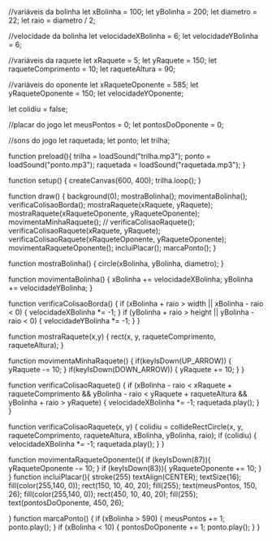 //variáveis da bolinha
let xBolinha = 100;
let yBolinha = 200;
let diametro = 22;
let raio = diametro / 2;

//velocidade da bolinha
let velocidadeXBolinha = 6;
let velocidadeYBolinha = 6;

//variáveis da raquete
let xRaquete = 5;
let yRaquete = 150;
let raqueteComprimento = 10;
let raqueteAltura = 90;

//variáveis do oponente
let xRaqueteOponente = 585;
let yRaqueteOponente = 150;
let velocidadeYOponente;

let colidiu = false;

//placar do jogo
let meusPontos = 0;
let pontosDoOponente = 0;

//sons do jogo
let raquetada;
let ponto;
let trilha;

function preload(){
  trilha = loadSound("trilha.mp3");
  ponto = loadSound("ponto.mp3");
  raquetada = loadSound("raquetada.mp3");
}

function setup() {
  createCanvas(600, 400);
  trilha.loop();
}

function draw() {
  background(0);
  mostraBolinha();
  movimentaBolinha();
  verificaColisaoBorda();
  mostraRaquete(xRaquete, yRaquete);
  mostraRaquete(xRaqueteOponente, yRaqueteOponente);
  movimentaMinhaRaquete();
  // verificaColisaoRaquete();
  verificaColisaoRaquete(xRaquete, yRaquete);
  verificaColisaoRaquete(xRaqueteOponente, yRaqueteOponente);
  movimentaRaqueteOponente();
  incluiPlacar();
  marcaPonto();
}

function mostraBolinha() {
  circle(xBolinha, yBolinha, diametro);
}

function movimentaBolinha() {
  xBolinha += velocidadeXBolinha;
  yBolinha += velocidadeYBolinha;
}

function verificaColisaoBorda() {
  if (xBolinha + raio > width || xBolinha - raio < 0) {
    velocidadeXBolinha *= -1;
  }
  if (yBolinha + raio > height || yBolinha - raio < 0) {
    velocidadeYBolinha *= -1;
  }
}

function mostraRaquete(x,y) {
  rect(x, y, raqueteComprimento, raqueteAltura);
}

function movimentaMinhaRaquete() {
  if(keyIsDown(UP_ARROW)) {
    yRaquete -= 10;
  }
  if(keyIsDown(DOWN_ARROW)) {
    yRaquete += 10;
  }
}

function verificaColisaoRaquete() {
    if (xBolinha - raio < xRaquete + raqueteComprimento && yBolinha - raio < yRaquete + raqueteAltura && yBolinha + raio > yRaquete) {
        velocidadeXBolinha *= -1;
        raquetada.play();
    }
}

function verificaColisaoRaquete(x, y) {
    colidiu = collideRectCircle(x, y, raqueteComprimento, raqueteAltura, xBolinha, yBolinha, raio);
    if (colidiu) {
        velocidadeXBolinha *= -1;
        raquetada.play();
    }
}

function movimentaRaqueteOponente(){
    if (keyIsDown(87)){
        yRaqueteOponente -= 10;
    }
    if (keyIsDown(83)){
        yRaqueteOponente += 10;
    }
}
function incluiPlacar(){
    stroke(255)
    textAlign(CENTER);
    textSize(16);
    fill(color(255,140, 0));
    rect(150, 10, 40, 20);
    fill(255);
    text(meusPontos, 150, 26);
    fill(color(255,140, 0));
    rect(450, 10, 40, 20);
    fill(255);
    text(pontosDoOponente, 450, 26);

}
function marcaPonto() {
    if (xBolinha > 590) {
        meusPontos += 1;
        ponto.play();
    }
    if (xBolinha < 10) {
        pontosDoOponente += 1;
        ponto.play();
    }
}
